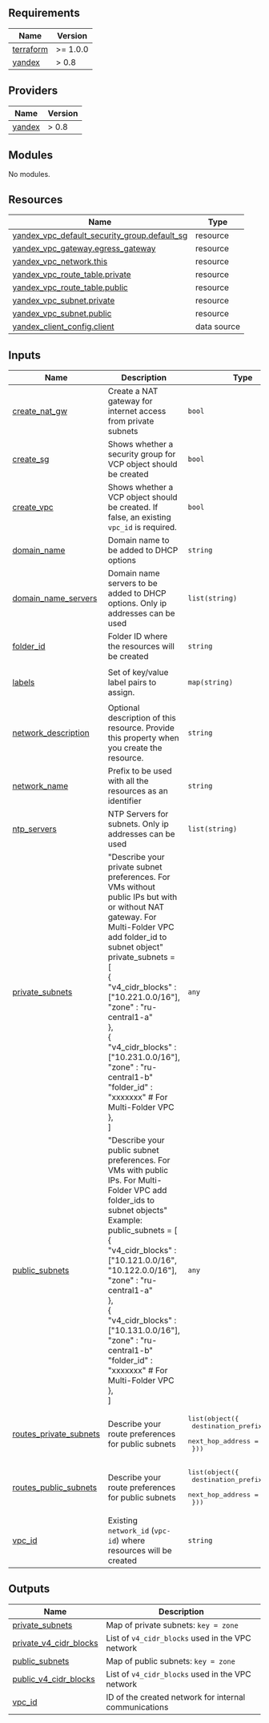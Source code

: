<!-- BEGIN_TF_DOCS -->
## Requirements

| Name | Version |
|------|---------|
| <a name="requirement_terraform"></a> [terraform](#requirement\_terraform) | >= 1.0.0 |
| <a name="requirement_yandex"></a> [yandex](#requirement\_yandex) | > 0.8 |

## Providers

| Name | Version |
|------|---------|
| <a name="provider_yandex"></a> [yandex](#provider\_yandex) | > 0.8 |

## Modules

No modules.

## Resources

| Name | Type |
|------|------|
| [yandex_vpc_default_security_group.default_sg](https://registry.terraform.io/providers/yandex-cloud/yandex/latest/docs/resources/vpc_default_security_group) | resource |
| [yandex_vpc_gateway.egress_gateway](https://registry.terraform.io/providers/yandex-cloud/yandex/latest/docs/resources/vpc_gateway) | resource |
| [yandex_vpc_network.this](https://registry.terraform.io/providers/yandex-cloud/yandex/latest/docs/resources/vpc_network) | resource |
| [yandex_vpc_route_table.private](https://registry.terraform.io/providers/yandex-cloud/yandex/latest/docs/resources/vpc_route_table) | resource |
| [yandex_vpc_route_table.public](https://registry.terraform.io/providers/yandex-cloud/yandex/latest/docs/resources/vpc_route_table) | resource |
| [yandex_vpc_subnet.private](https://registry.terraform.io/providers/yandex-cloud/yandex/latest/docs/resources/vpc_subnet) | resource |
| [yandex_vpc_subnet.public](https://registry.terraform.io/providers/yandex-cloud/yandex/latest/docs/resources/vpc_subnet) | resource |
| [yandex_client_config.client](https://registry.terraform.io/providers/yandex-cloud/yandex/latest/docs/data-sources/client_config) | data source |

## Inputs

| Name | Description | Type | Default | Required |
|------|-------------|------|---------|:--------:|
| <a name="input_create_nat_gw"></a> [create\_nat\_gw](#input\_create\_nat\_gw) | Create a NAT gateway for internet access from private subnets | `bool` | `true` | no |
| <a name="input_create_sg"></a> [create\_sg](#input\_create\_sg) | Shows whether а security group for VCP object should be created | `bool` | `true` | no |
| <a name="input_create_vpc"></a> [create\_vpc](#input\_create\_vpc) | Shows whether a VCP object should be created. If false, an existing `vpc_id` is required. | `bool` | `true` | no |
| <a name="input_domain_name"></a> [domain\_name](#input\_domain\_name) | Domain name to be added to DHCP options | `string` | `"internal."` | no |
| <a name="input_domain_name_servers"></a> [domain\_name\_servers](#input\_domain\_name\_servers) | Domain name servers to be added to DHCP options. Only ip addresses can be used | `list(string)` | `[]` | no |
| <a name="input_folder_id"></a> [folder\_id](#input\_folder\_id) | Folder ID where the resources will be created | `string` | `null` | no |
| <a name="input_labels"></a> [labels](#input\_labels) | Set of key/value label pairs to assign. | `map(string)` | <pre>{<br>  "created_by": "terraform yc module"<br>}</pre> | no |
| <a name="input_network_description"></a> [network\_description](#input\_network\_description) | Optional description of this resource. Provide this property when you create the resource. | `string` | `"terraform-created"` | no |
| <a name="input_network_name"></a> [network\_name](#input\_network\_name) | Prefix to be used with all the resources as an identifier | `string` | n/a | yes |
| <a name="input_ntp_servers"></a> [ntp\_servers](#input\_ntp\_servers) | NTP Servers for subnets. Only ip addresses can be used | `list(string)` | `[]` | no |
| <a name="input_private_subnets"></a> [private\_subnets](#input\_private\_subnets) | "Describe your private subnet preferences. For VMs without public IPs but with or without NAT gateway. For Multi-Folder VPC add folder\_id to subnet object"<br>  private\_subnets = [<br>  {<br>    "v4\_cidr\_blocks" : ["10.221.0.0/16"],<br>    "zone" : "ru-central1-a"<br>  },<br>  {<br>    "v4\_cidr\_blocks" : ["10.231.0.0/16"],<br>    "zone" : "ru-central1-b"<br>    "folder\_id" : "xxxxxxx" # For Multi-Folder VPC<br>  },<br>  ] | `any` | `null` | no |
| <a name="input_public_subnets"></a> [public\_subnets](#input\_public\_subnets) | "Describe your public subnet preferences. For VMs with public IPs. For Multi-Folder VPC add folder\_ids to subnet objects"<br>  Example:<br>  public\_subnets = [<br>  {<br>    "v4\_cidr\_blocks" : ["10.121.0.0/16", "10.122.0.0/16"],<br>    "zone" : "ru-central1-a"<br>  },<br>  {<br>    "v4\_cidr\_blocks" : ["10.131.0.0/16"],<br>    "zone" : "ru-central1-b"<br>    "folder\_id" : "xxxxxxx" # For Multi-Folder VPC<br>  },<br>  ] | `any` | `null` | no |
| <a name="input_routes_private_subnets"></a> [routes\_private\_subnets](#input\_routes\_private\_subnets) | Describe your route preferences for public subnets | <pre>list(object({<br>    destination_prefix = string<br>    next_hop_address   = string<br>  }))</pre> | `null` | no |
| <a name="input_routes_public_subnets"></a> [routes\_public\_subnets](#input\_routes\_public\_subnets) | Describe your route preferences for public subnets | <pre>list(object({<br>    destination_prefix = string<br>    next_hop_address   = string<br>  }))</pre> | `null` | no |
| <a name="input_vpc_id"></a> [vpc\_id](#input\_vpc\_id) | Existing `network_id` (`vpc-id`) where resources will be created | `string` | `null` | no |

## Outputs

| Name | Description |
|------|-------------|
| <a name="output_private_subnets"></a> [private\_subnets](#output\_private\_subnets) | Map of private subnets: `key = zone` |
| <a name="output_private_v4_cidr_blocks"></a> [private\_v4\_cidr\_blocks](#output\_private\_v4\_cidr\_blocks) | List of `v4_cidr_blocks` used in the VPC network |
| <a name="output_public_subnets"></a> [public\_subnets](#output\_public\_subnets) | Map of public subnets: `key = zone` |
| <a name="output_public_v4_cidr_blocks"></a> [public\_v4\_cidr\_blocks](#output\_public\_v4\_cidr\_blocks) | List of `v4_cidr_blocks` used in the VPC network |
| <a name="output_vpc_id"></a> [vpc\_id](#output\_vpc\_id) | ID of the created network for internal communications |
<!-- END_TF_DOCS -->